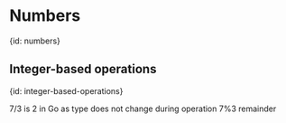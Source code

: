 # Numbers
{id: numbers}

## Integer-based operations
{id: integer-based-operations}

7/3  is 2 in Go as type does not change during operation
7%3  remainder

